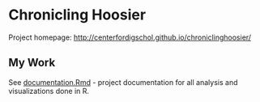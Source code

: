 # Chronicling Hoosier
Project homepage: http://centerfordigschol.github.io/chroniclinghoosier/

## My Work
See [documentation.Rmd](https://github.com/polleyda/chronicling-hoosier/blob/master/documentation.Rmd) - project documentation for all analysis and visualizations done in R.
